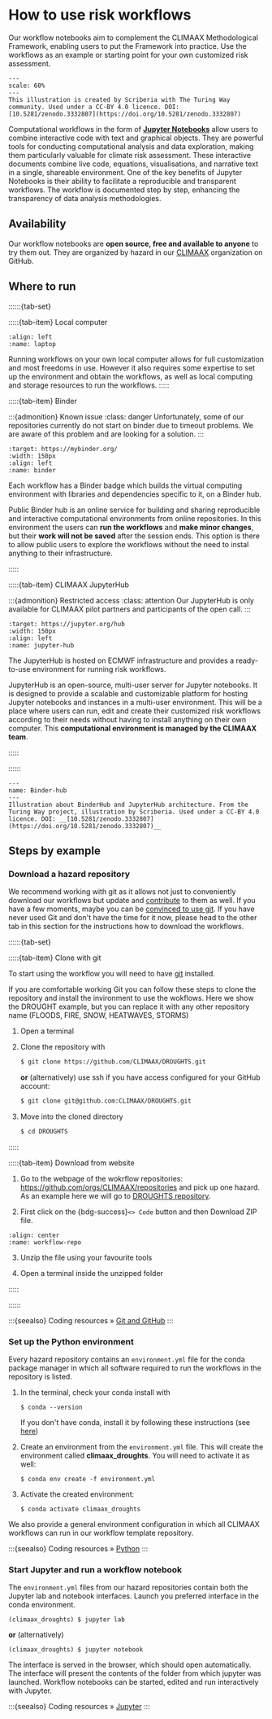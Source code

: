 # How to use risk workflows

Our workflow notebooks aim to complement the CLIMAAX Methodological Framework, enabling users to put the Framework into practice. Use the workflows as an example or starting point for your own customized risk assessment.

```{figure} ../images/illustration/how_to_use_workflows.jpg
---
scale: 60%
---
This illustration is created by Scriberia with The Turing Way community. Used under a CC-BY 4.0 licence. DOI: [10.5281/zenodo.3332807](https://doi.org/10.5281/zenodo.3332807)
```

Computational workflows in the form of __[Jupyter Notebooks](https://jupyter-notebook.readthedocs.io/en/latest/)__ allow users to combine interactive code with text and graphical objects. They are powerful tools for conducting computational analysis and data exploration, making them particularly valuable for climate risk assessment. These interactive documents combine live code, equations, visualisations, and narrative text in a single, shareable environment. One of the key benefits of Jupyter Notebooks is their ability to facilitate a reproducible and transparent workflows. The workflow is documented step by step, enhancing the transparency of data analysis methodologies.


## Availability

Our workflow notebooks are **open source, free and available to anyone** to try them out. They are organized by hazard in our [CLIMAAX](https://github.com/climaax/) organization on GitHub.


## Where to run

::::::{tab-set}

:::::{tab-item} Local computer

```{image} ../images/laptop.png
:align: left
:name: laptop
```

Running workflows on your own local computer allows for full customization and most freedoms in use.
However it also requires some expertise to set up the environment and obtain the workflows, as well as local computing and storage resources to run the workflows.
:::::


:::::{tab-item} Binder

:::{admonition} Known issue
:class: danger
Unfortunately, some of our repositories currently do not start on binder due to timeout problems. We are aware of this problem and are looking for a solution.
:::

```{image} ../images/binder-logo.svg
:target: https://mybinder.org/
:width: 150px
:align: left
:name: binder
```
Each workflow has a Binder badge which builds the virtual computing environment with libraries and dependencies specific to it, on a Binder hub.

Public Binder hub is an online service for building and sharing reproducible and interactive computational environments from online repositories.
In this environment the users can **run the workflows** and **make minor changes**, but their **work will not be saved** after the session ends.
This option is there to allow public users to explore the workflows without the need to instal anything to their infrastructure.

:::::


:::::{tab-item} CLIMAAX JupyterHub

:::{admonition} Restricted access
:class: attention
Our JupyterHub is only available for CLIMAAX pilot partners and participants of the open call.
:::

```{image} ../images/jupyter-hub-logo.svg
:target: https://jupyter.org/hub
:width: 150px
:align: left
:name: jupyter-hub
```

The JupyterHub is hosted on ECMWF infrastructure and provides a ready-to-use environment for running risk workflows.

JupyterHub is an open-source, multi-user server for Jupyter notebooks. It is designed to provide a scalable and customizable platform for hosting Jupyter notebooks and instances in a multi-user environment. This will be a place where users can run, edit and create their customized risk workflows according to their needs without having to install anything on their own computer.
This **computational environment is managed by the CLIMAAX team**.

:::::

::::::

```{figure} ../images/illustration/BinderHub.jpg
---
name: Binder-hub
---
Illustration about BinderHub and JupyterHub architecture. From the Turing Way project, illustration by Scriberia. Used under a CC-BY 4.0 licence. DOI: __[10.5281/zenodo.3332807](https://doi.org/10.5281/zenodo.3332807)__
```


## Steps by example


### Download a hazard repository

We recommend working with git as it allows not just to conveniently download our workflows but update and [contribute](../community/contribute.md#contribute-to-risk-recipes) to them as well.
If you have a few moments, maybe you can be [convinced to use git](https://the-turing-way.netlify.app/reproducible-research/vcs).
If you have never used Git and don't have the time for it now, please head to the other tab in this section for the instructions how to download the workflows.

::::::{tab-set}

:::::{tab-item} Clone with git

To start using the workflow you will need to have [git](https://git-scm.com/) installed.

If you are comfortable working Git you can follow these steps to clone the repository and install the invironment to use the wokflows.
Here we show the DROUGHT example, but you can replace it with any other repository name (FLOODS, FIRE, SNOW, HEATWAVES, STORMS)

1. Open a terminal

2. Clone the repository with

    ```bash
    $ git clone https://github.com/CLIMAAX/DROUGHTS.git
    ```

    **or** (alternatively) use ssh if you have access configured for your GitHub account:

    ```bash
    $ git clone git@github.com:CLIMAAX/DROUGHTS.git
    ```

3. Move into the cloned directory
    ```bash
    $ cd DROUGHTS
    ```

:::::

:::::{tab-item} Download from website

1. Go to the webpage of the wokrflow repositories: https://github.com/orgs/CLIMAAX/repositories and pick up one hazard.
As an example here we will go to [DROUGHTS repository](https://github.com/CLIMAAX/DROUGHTS).

2. First click on the {bdg-success}`<> Code` button and then Download ZIP file.

```{figure} ../images/download-repo.png
:align: center
:name: workflow-repo
```
3. Unzip the file using your favourite tools

4. Open a terminal inside the unzipped folder

:::::

::::::

:::{seealso}
Coding resources » [Git and GitHub](../resources/coding.md#git-and-github)
:::


### Set up the Python environment

Every hazard repository contains an `environment.yml` file for the conda package manager in which all software required to run the workflows in the repository is listed.

1. In the terminal, check your conda install with

    ```
    $ conda --version
    ```

    If you don't have conda, install it by following these instructions (see [here](https://docs.conda.io/en/latest/miniconda.html))

2. Create an environment from the `environment.yml` file.
    This will create the environment called **climaax_droughts**. You will need to activate it as well:

    ```
    $ conda env create -f environment.yml
    ```

3. Activate the created environment:

    ```
    $ conda activate climaax_droughts
    ```

We also provide a general environment configuration in which all CLIMAAX workflows can run in our workflow template repository.

:::{seealso}
Coding resources » [Python](../resources/coding.md#python)
:::


### Start Jupyter and run a workflow notebook

The `environment.yml` files from our hazard repositories contain both the Jupyter lab and notebook interfaces. Launch you preferred interface in the conda environment.

```
(climaax_droughts) $ jupyter lab
```

**or** (alternatively)

```
(climaax_droughts) $ jupyter notebook
```

The interface is served in the browser, which should open automatically. The interface will present the contents of the folder from which jupyter was launched. Workflow notebooks can be started, edited and run interactively with Jupyter.

:::{seealso}
Coding resources » [Jupyter](../resources/coding.md#jupyter)
:::
